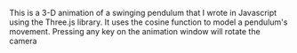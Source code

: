 This is a 3-D animation of a swinging pendulum that I wrote in Javascript using the Three.js library. It uses the cosine function to model a pendulum's movement. Pressing any key on the animation window will rotate the camera
